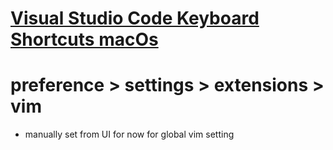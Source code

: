 # [Visual Studio Code Keyboard Shortcuts macOs](https://code.visualstudio.com/shortcuts/keyboard-shortcuts-macos.pdf)

# preference > settings > extensions > vim 
* manually set from UI for now for global vim setting 
